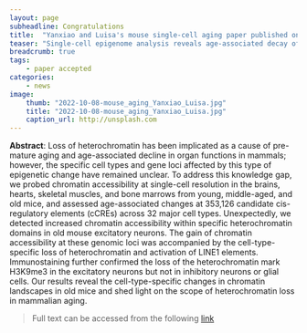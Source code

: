 ```yaml
---
layout: page
subheadline: Congratulations 
title:  "Yanxiao and Luisa's mouse single-cell aging paper published on Cell Research today!"
teaser: "Single-cell epigenome analysis reveals age-associated decay of heterochromatin domains in excitatory neurons in the mouse brain"
breadcrumb: true
tags:
    - paper accepted 
categories:
    - news 
image:
    thumb: "2022-10-08-mouse_aging_Yanxiao_Luisa.jpg"
    title: "2022-10-08-mouse_aging_Yanxiao_Luisa.jpg"
    caption_url: http://unsplash.com
---
```


<b>Abstract</b>: 
Loss of heterochromatin has been implicated as a cause of pre-mature aging and age-associated decline in organ functions in mammals; however, the specific cell types and gene loci affected by this type of epigenetic change have remained unclear. To address this knowledge gap, we probed chromatin accessibility at single-cell resolution in the brains, hearts, skeletal muscles, and bone marrows from young, middle-aged, and old mice, and assessed age-associated changes at 353,126 candidate cis-regulatory elements (cCREs) across 32 major cell types. Unexpectedly, we detected increased chromatin accessibility within specific heterochromatin domains in old mouse excitatory neurons. The gain of chromatin accessibility at these genomic loci was accompanied by the cell-type-specific loss of heterochromatin and activation of LINE1 elements. Immunostaining further confirmed the loss of the heterochromatin mark H3K9me3 in the excitatory neurons but not in inhibitory neurons or glial cells. Our results reveal the cell-type-specific changes in chromatin landscapes in old mice and shed light on the scope of heterochromatin loss in mammalian aging.
> Full text can be accessed from the following [link](https://doi.org/10.1038/s41422-022-00719-6)
